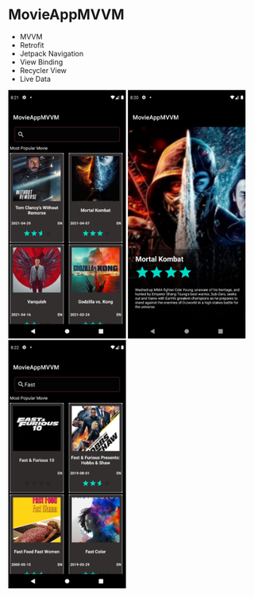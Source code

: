 # MovieAppMVVM
 - MVVM
- Retrofit
- Jetpack Navigation
- View Binding
- Recycler View
- Live Data

<img src="https://github.com/ofpekgoz/DataSet/blob/main/device-2021-05-13-202150.png" height="500">   <img src="https://github.com/ofpekgoz/DataSet/blob/main/device-2021-05-13-202047.png" height="500">   <img src="https://github.com/ofpekgoz/DataSet/blob/main/device-2021-05-13-202212.png" height="500">
